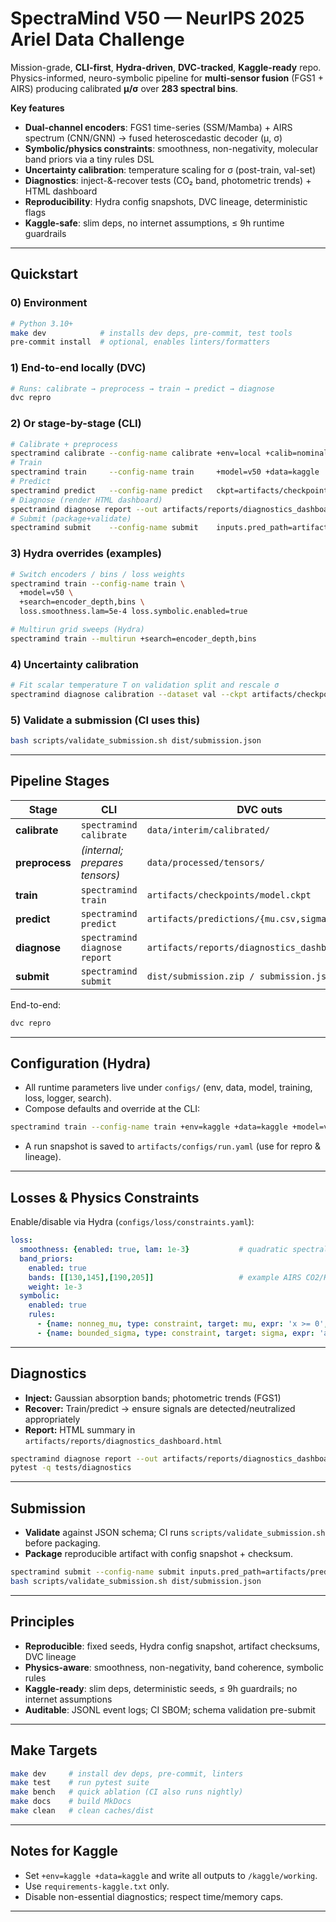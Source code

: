 # SpectraMind V50 — NeurIPS 2025 Ariel Data Challenge

Mission-grade, **CLI-first**, **Hydra-driven**, **DVC-tracked**, **Kaggle-ready** repo. Physics-informed, neuro-symbolic pipeline for **multi-sensor fusion** (FGS1 + AIRS) producing calibrated **μ/σ** over **283 spectral bins**.

**Key features**

* **Dual-channel encoders**: FGS1 time-series (SSM/Mamba) + AIRS spectrum (CNN/GNN) → fused heteroscedastic decoder (μ, σ)
* **Symbolic/physics constraints**: smoothness, non-negativity, molecular band priors via a tiny rules DSL
* **Uncertainty calibration**: temperature scaling for σ (post-train, val-set)
* **Diagnostics**: inject-&-recover tests (CO₂ band, photometric trends) + HTML dashboard
* **Reproducibility**: Hydra config snapshots, DVC lineage, deterministic flags
* **Kaggle-safe**: slim deps, no internet assumptions, ≤ 9h runtime guardrails

---

## Quickstart

### 0) Environment

```bash
# Python 3.10+
make dev            # installs dev deps, pre-commit, test tools
pre-commit install  # optional, enables linters/formatters
```

### 1) End-to-end locally (DVC)

```bash
# Runs: calibrate → preprocess → train → predict → diagnose
dvc repro
```

### 2) Or stage-by-stage (CLI)

```bash
# Calibrate + preprocess
spectramind calibrate --config-name calibrate +env=local +calib=nominal
# Train
spectramind train     --config-name train     +model=v50 +data=kaggle
# Predict
spectramind predict   --config-name predict   ckpt=artifacts/checkpoints/model.ckpt
# Diagnose (render HTML dashboard)
spectramind diagnose report --out artifacts/reports/diagnostics_dashboard.html
# Submit (package+validate)
spectramind submit    --config-name submit    inputs.pred_path=artifacts/predictions/mu.csv
```

### 3) Hydra overrides (examples)

```bash
# Switch encoders / bins / loss weights
spectramind train --config-name train \
  +model=v50 \
  +search=encoder_depth,bins \
  loss.smoothness.lam=5e-4 loss.symbolic.enabled=true

# Multirun grid sweeps (Hydra)
spectramind train --multirun +search=encoder_depth,bins
```

### 4) Uncertainty calibration

```bash
# Fit scalar temperature T on validation split and rescale σ
spectramind diagnose calibration --dataset val --ckpt artifacts/checkpoints/model.ckpt
```

### 5) Validate a submission (CI uses this)

```bash
bash scripts/validate_submission.sh dist/submission.json
```

---

## Pipeline Stages

| Stage          | CLI                            | DVC outs                                       |
| -------------- | ------------------------------ | ---------------------------------------------- |
| **calibrate**  | `spectramind calibrate`        | `data/interim/calibrated/`                     |
| **preprocess** | *(internal; prepares tensors)* | `data/processed/tensors/`                      |
| **train**      | `spectramind train`            | `artifacts/checkpoints/model.ckpt`             |
| **predict**    | `spectramind predict`          | `artifacts/predictions/{mu.csv,sigma.csv}`     |
| **diagnose**   | `spectramind diagnose report`  | `artifacts/reports/diagnostics_dashboard.html` |
| **submit**     | `spectramind submit`           | `dist/submission.zip / submission.json/csv`    |

End-to-end:

```bash
dvc repro
```

---

## Configuration (Hydra)

* All runtime parameters live under `configs/` (env, data, model, training, loss, logger, search).
* Compose defaults and override at the CLI:

```bash
spectramind train --config-name train +env=kaggle +data=kaggle +model=v50
```

* A run snapshot is saved to `artifacts/configs/run.yaml` (use for repro & lineage).

---

## Losses & Physics Constraints

Enable/disable via Hydra (`configs/loss/constraints.yaml`):

```yaml
loss:
  smoothness: {enabled: true, lam: 1e-3}           # quadratic spectral smoothness
  band_priors:
    enabled: true
    bands: [[130,145],[190,205]]                   # example AIRS CO2/H2O ranges (bins)
    weight: 1e-3
  symbolic:
    enabled: true
    rules:
      - {name: nonneg_mu, type: constraint, target: mu, expr: 'x >= 0', weight: 1.0}
      - {name: bounded_sigma, type: constraint, target: sigma, expr: 'abs(x) < 5.0', weight: 0.1}
```

---

## Diagnostics

* **Inject:** Gaussian absorption bands; photometric trends (FGS1)
* **Recover:** Train/predict → ensure signals are detected/neutralized appropriately
* **Report:** HTML summary in `artifacts/reports/diagnostics_dashboard.html`

```bash
spectramind diagnose report --out artifacts/reports/diagnostics_dashboard.html
pytest -q tests/diagnostics
```

---

## Submission

* **Validate** against JSON schema; CI runs `scripts/validate_submission.sh` before packaging.
* **Package** reproducible artifact with config snapshot + checksum.

```bash
spectramind submit --config-name submit inputs.pred_path=artifacts/predictions/mu.csv
bash scripts/validate_submission.sh dist/submission.json
```

---

## Principles

* **Reproducible**: fixed seeds, Hydra config snapshot, artifact checksums, DVC lineage
* **Physics-aware**: smoothness, non-negativity, band coherence, symbolic rules
* **Kaggle-ready**: slim deps, deterministic seeds, ≤ 9h guardrails; no internet assumptions
* **Auditable**: JSONL event logs; CI SBOM; schema validation pre-submit

---

## Make Targets

```bash
make dev     # install dev deps, pre-commit, linters
make test    # run pytest suite
make bench   # quick ablation (CI also runs nightly)
make docs    # build MkDocs
make clean   # clean caches/dist
```

---

## Notes for Kaggle

* Set `+env=kaggle +data=kaggle` and write all outputs to `/kaggle/working`.
* Use `requirements-kaggle.txt` only.
* Disable non-essential diagnostics; respect time/memory caps.

---

